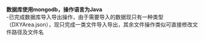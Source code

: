 **数据库使用mongodb，操作语言为Java**<br>
-已完成数据库导入导出操作，由于需要导入的数据现只有一种类型（DXYArea.json），现只完成一类文件导入导出，其余文件操作类似可直接修改文件路径及文件名

